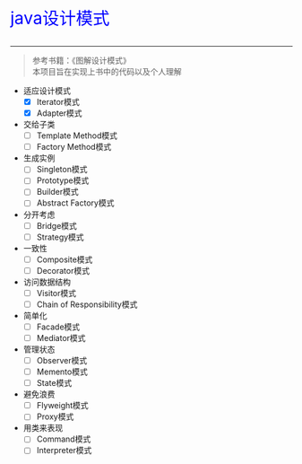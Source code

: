 <p style="font-size: 30px;color: blue;">java设计模式</p>

***

>参考书籍：《图解设计模式》  
>本项目旨在实现上书中的代码以及个人理解
* 适应设计模式
  * [X] Iterator模式
  * [X] Adapter模式
* 交给子类
  * [ ] Template Method模式
  * [ ] Factory Method模式
* 生成实例
  * [ ] Singleton模式
  * [ ] Prototype模式
  * [ ] Builder模式
  * [ ] Abstract Factory模式
* 分开考虑
  * [ ] Bridge模式
  * [ ] Strategy模式
* 一致性
  * [ ] Composite模式
  * [ ] Decorator模式
* 访问数据结构
  * [ ] Visitor模式
  * [ ] Chain of Responsibility模式
* 简单化
  * [ ] Facade模式
  * [ ] Mediator模式
* 管理状态
  * [ ] Observer模式
  * [ ] Memento模式
  * [ ] State模式
* 避免浪费
  * [ ] Flyweight模式
  * [ ] Proxy模式
* 用类来表现
  * [ ] Command模式
  * [ ] Interpreter模式
